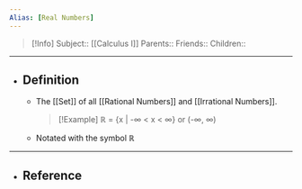```yaml
---
Alias: [Real Numbers]
---
```

> [!Info]
> Subject:: [[Calculus I]]
> Parents:: 
> Friends:: 
> Children:: 
---
- ## Definition
	- The [[Set]] of all [[Rational Numbers]] and [[Irrational Numbers]].
	  > [!Example]
	  > ℝ = {x | -∞ < x < ∞}
	  > or
	  > (-∞, ∞)
	- Notated with the symbol ℝ
---
- ## Reference